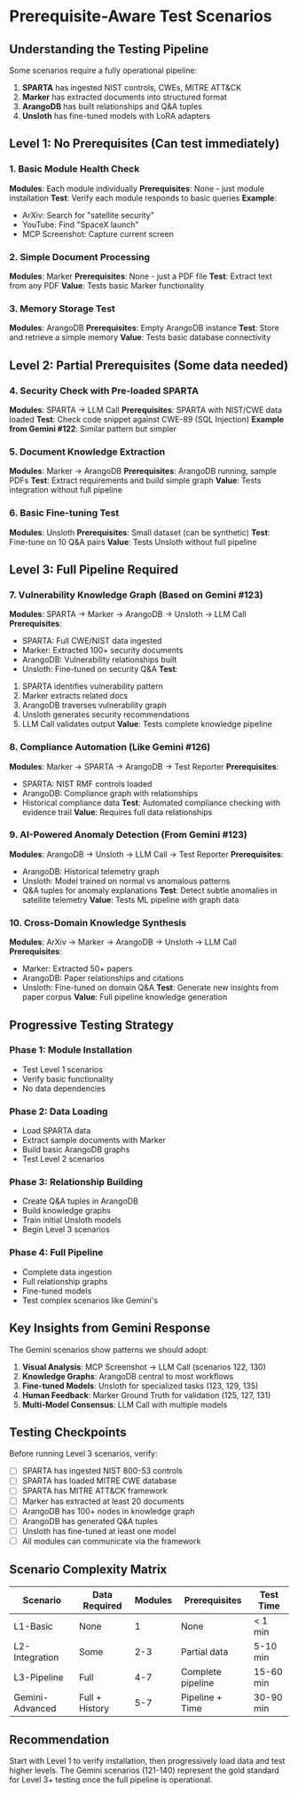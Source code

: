 # Prerequisite-Aware Test Scenarios

## Understanding the Testing Pipeline

Some scenarios require a fully operational pipeline:
1. **SPARTA** has ingested NIST controls, CWEs, MITRE ATT&CK
2. **Marker** has extracted documents into structured format
3. **ArangoDB** has built relationships and Q&A tuples
4. **Unsloth** has fine-tuned models with LoRA adapters

## Level 1: No Prerequisites (Can test immediately)

### 1. Basic Module Health Check
**Modules**: Each module individually
**Prerequisites**: None - just module installation
**Test**: Verify each module responds to basic queries
**Example**: 
- ArXiv: Search for "satellite security"
- YouTube: Find "SpaceX launch"
- MCP Screenshot: Capture current screen

### 2. Simple Document Processing
**Modules**: Marker
**Prerequisites**: None - just a PDF file
**Test**: Extract text from any PDF
**Value**: Tests basic Marker functionality

### 3. Memory Storage Test
**Modules**: ArangoDB
**Prerequisites**: Empty ArangoDB instance
**Test**: Store and retrieve a simple memory
**Value**: Tests basic database connectivity

## Level 2: Partial Prerequisites (Some data needed)

### 4. Security Check with Pre-loaded SPARTA
**Modules**: SPARTA → LLM Call
**Prerequisites**: SPARTA with NIST/CWE data loaded
**Test**: Check code snippet against CWE-89 (SQL Injection)
**Example from Gemini #122**: Similar pattern but simpler

### 5. Document Knowledge Extraction
**Modules**: Marker → ArangoDB
**Prerequisites**: ArangoDB running, sample PDFs
**Test**: Extract requirements and build simple graph
**Value**: Tests integration without full pipeline

### 6. Basic Fine-tuning Test
**Modules**: Unsloth
**Prerequisites**: Small dataset (can be synthetic)
**Test**: Fine-tune on 10 Q&A pairs
**Value**: Tests Unsloth without full pipeline

## Level 3: Full Pipeline Required

### 7. Vulnerability Knowledge Graph (Based on Gemini #123)
**Modules**: SPARTA → Marker → ArangoDB → Unsloth → LLM Call
**Prerequisites**: 
- SPARTA: Full CWE/NIST data ingested
- Marker: Extracted 100+ security documents
- ArangoDB: Vulnerability relationships built
- Unsloth: Fine-tuned on security Q&A
**Test**: 
1. SPARTA identifies vulnerability pattern
2. Marker extracts related docs
3. ArangoDB traverses vulnerability graph
4. Unsloth generates security recommendations
5. LLM Call validates output
**Value**: Tests complete knowledge pipeline

### 8. Compliance Automation (Like Gemini #126)
**Modules**: Marker → SPARTA → ArangoDB → Test Reporter
**Prerequisites**:
- SPARTA: NIST RMF controls loaded
- ArangoDB: Compliance graph with relationships
- Historical compliance data
**Test**: Automated compliance checking with evidence trail
**Value**: Requires full data relationships

### 9. AI-Powered Anomaly Detection (From Gemini #123)
**Modules**: ArangoDB → Unsloth → LLM Call → Test Reporter
**Prerequisites**:
- ArangoDB: Historical telemetry graph
- Unsloth: Model trained on normal vs anomalous patterns
- Q&A tuples for anomaly explanations
**Test**: Detect subtle anomalies in satellite telemetry
**Value**: Tests ML pipeline with graph data

### 10. Cross-Domain Knowledge Synthesis
**Modules**: ArXiv → Marker → ArangoDB → Unsloth → LLM Call
**Prerequisites**:
- Marker: Extracted 50+ papers
- ArangoDB: Paper relationships and citations
- Unsloth: Fine-tuned on domain Q&A
**Test**: Generate new insights from paper corpus
**Value**: Full pipeline knowledge generation

## Progressive Testing Strategy

### Phase 1: Module Installation
- Test Level 1 scenarios
- Verify basic functionality
- No data dependencies

### Phase 2: Data Loading
- Load SPARTA data
- Extract sample documents with Marker
- Build basic ArangoDB graphs
- Test Level 2 scenarios

### Phase 3: Relationship Building
- Create Q&A tuples in ArangoDB
- Build knowledge graphs
- Train initial Unsloth models
- Begin Level 3 scenarios

### Phase 4: Full Pipeline
- Complete data ingestion
- Full relationship graphs
- Fine-tuned models
- Test complex scenarios like Gemini's

## Key Insights from Gemini Response

The Gemini scenarios show patterns we should adopt:

1. **Visual Analysis**: MCP Screenshot → LLM Call (scenarios 122, 130)
2. **Knowledge Graphs**: ArangoDB central to most workflows
3. **Fine-tuned Models**: Unsloth for specialized tasks (123, 129, 135)
4. **Human Feedback**: Marker Ground Truth for validation (125, 127, 131)
5. **Multi-Model Consensus**: LLM Call with multiple models

## Testing Checkpoints

Before running Level 3 scenarios, verify:

- [ ] SPARTA has ingested NIST 800-53 controls
- [ ] SPARTA has loaded MITRE CWE database
- [ ] SPARTA has MITRE ATT&CK framework
- [ ] Marker has extracted at least 20 documents
- [ ] ArangoDB has 100+ nodes in knowledge graph
- [ ] ArangoDB has generated Q&A tuples
- [ ] Unsloth has fine-tuned at least one model
- [ ] All modules can communicate via the framework

## Scenario Complexity Matrix

| Scenario | Data Required | Modules | Prerequisites | Test Time |
|----------|--------------|---------|---------------|-----------|
| L1-Basic | None | 1 | None | < 1 min |
| L2-Integration | Some | 2-3 | Partial data | 5-10 min |
| L3-Pipeline | Full | 4-7 | Complete pipeline | 15-60 min |
| Gemini-Advanced | Full + History | 5-7 | Pipeline + Time | 30-90 min |

## Recommendation

Start with Level 1 to verify installation, then progressively load data and test higher levels. The Gemini scenarios (121-140) represent the gold standard for Level 3+ testing once the full pipeline is operational.
